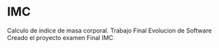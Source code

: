 # IMC
Calculo de indice de masa corporal. Trabajo Final Evolucion de Software
Creado el proyecto examen Final IMC
